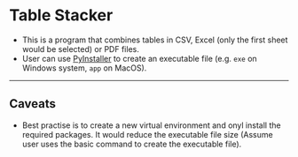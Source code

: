 # Table Stacker 
- This is a program that combines tables in CSV, Excel (only the first sheet would be selected) or PDF files.
- User can use [PyInstaller](https://pyinstaller.org/en/stable/) to create an executable file (e.g. `exe` on Windows system, `app` on MacOS).
---
## Caveats
- Best practise is to create a new virtual environment and onyl install the required packages. It would reduce the executable file size (Assume user uses the basic command to create the executable file).
  
